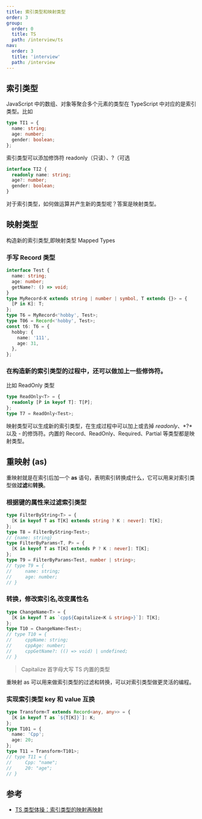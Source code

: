 ```yaml
---
title: 索引类型和映射类型
order: 3
group:
  order: 0
  title: TS
  path: /interview/ts
nav:
  order: 3
  title: 'interview'
  path: /interview
---
```


## 索引类型

JavaScript 中的数组、对象等聚合多个元素的类型在 TypeScript 中对应的是索引类型。比如

```ts
type TI1 = {
  name: string;
  age: number;
  gender: boolean;
};
```

索引类型可以添加修饰符 readonly（只读）、?（可选

```ts
interface TI2 {
  readonly name: string;
  age?: number;
  gender: boolean;
}
```

对于索引类型，如何做运算并产生新的类型呢？答案是映射类型。

## 映射类型

构造新的索引类型,即映射类型 Mapped Types

### 手写 Record 类型

```ts
interface Test {
  name: string;
  age: number;
  getName?: () => void;
}
type MyRecord<K extends string | number | symbol, T extends {}> = {
  [P in K]: T;
};
type T6 = MyRecord<'hobby', Test>;
type T06 = Record<'hobby', Test>;
const t6: T6 = {
  hobby: {
    name: '111',
    age: 31,
  },
};
```

### 在构造新的索引类型的过程中，还可以做加上一些修饰符。

比如 ReadOnly 类型

```ts
type ReadOnly<T> = {
  readonly [P in keyof T]: T[P];
};
type T7 = ReadOnly<Test>;
```

映射类型可以生成新的索引类型，在生成过程中可以加上或去掉 _readonly_、*?*以及 _-_ 的修饰符。内置的 Record、ReadOnly、Required、Partial 等类型都是映射类型。

## 重映射 (as)

重映射就是在索引后加一个 **as** 语句，表明索引转换成什么，它可以用来对索引类型做**过滤**和**转换**。

### 根据键的属性来过滤索引类型

```ts
type FilterByString<T> = {
  [K in keyof T as T[K] extends string ? K : never]: T[K];
};
type T8 = FilterByString<Test>;
// {name: string}
type FilterByParams<T, P> = {
  [K in keyof T as T[K] extends P ? K : never]: T[K];
};
type T9 = FilterByParams<Test, number | string>;
// type T9 = {
//     name: string;
//     age: number;
// }
```

### 转换，修改索引名,改变属性名

```ts
type ChangeName<T> = {
  [K in keyof T as `cpp${Capitalize<K & string>}`]: T[K];
};
type T10 = ChangeName<Test>;
// type T10 = {
//     cppName: string;
//     cppAge: number;
//     cppGetName?: (() => void) | undefined;
// }
```

> Capitalize 首字母大写 TS 内置的类型

重映射 as 可以用来做索引类型的过滤和转换，可以对索引类型做更灵活的编程。

### 实现索引类型 key 和 value 互换

```ts
type Transform<T extends Record<any, any>> = {
  [K in keyof T as `${T[K]}`]: K;
};
type T101 = {
  name: 'Cpp';
  age: 20;
};
type T11 = Transform<T101>;
// type T11 = {
//     Cpp: "name";
//     20: "age";
// }
```

## 参考

- [TS 类型体操：索引类型的映射再映射](https://mp.weixin.qq.com/s/Im52Qt1gt5eX7DIPZxfLpQ)
